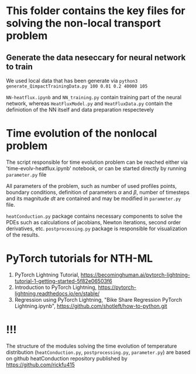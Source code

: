# This folder contains the key files for solving the non-local transport problem
## Generate the data neseccary for neural network to train
We used local data that has been generate via `python3 generate_QimpactTrainingData.py 100 0.01 0.2 40000 105`

`NN-heatflux.ipynb` and `NN_training.py` contain training part of the neural network, whereas `HeatFluxModel.py` and `HeatFluxData.py` contain the definiotion of the NN itself and data preparation respectevely

# Time evolution of the nonlocal problem 
The script responsible for time evolution problem can be reached either via 'time-evolv-heatflux.ipynb' notebook, or can be started directly by running `parameter.py` file

All parameters of the problem, such as number of used profiles points, boundary conditions, definition of parameters $\alpha$ and $\beta$, number of timesteps and its magnitude $dt$ are contained and may be modified in `parameter.py` file.

`heatConduction.py` package contains necessary components to solve the PDEs such as calculations of jacobians, Newton iterations, second order derivatives, etc.
`postprocessing.py` package is responsible for visualization of the results.

# PyTorch tutorials for NTH-ML


1. PyTorch Lightning Tutorial, https://becominghuman.ai/pytorch-lightning-tutorial-1-getting-started-5f82e06503f6
2. Introduction to PyTorch Lightning, https://pytorch-lightning.readthedocs.io/en/stable/
3. Regression using PyTorch Lightning, "Bike Share Regression PyTorch Lightning.ipynb", https://github.com/shotleft/how-to-python.git

# !!!
The structure of the modules solving the time evolution of temperature distribution (`heatConduction.py`, `postprocessing.py`,  `parameter.py`)  are based on github heatConduction repository published by https://github.com/rickfu415
